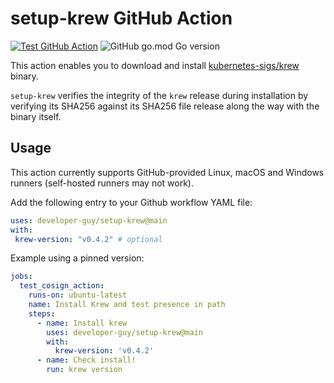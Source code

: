 # setup-krew GitHub Action

[![Test GitHub Action](https://github.com/developer-guy/setup-krew/actions/workflows/testaction.yml/badge.svg?event=push)](https://github.com/developer-guy/setup-krew/actions/workflows/testaction.yml)
![GitHub go.mod Go version](https://img.shields.io/github/go-mod/go-version/developer-guy/setup-krew)


This action enables you to download and install [kubernetes-sigs/krew](https://github.com/kubernetes-sigs/krew) binary.

`setup-krew` verifies the integrity of the `krew` release during installation by verifying its SHA256 against its SHA256 file release along the way with the binary itself.

## Usage

This action currently supports GitHub-provided Linux, macOS and Windows runners (self-hosted runners may not work).

Add the following entry to your Github workflow YAML file:

```yaml
uses: developer-guy/setup-krew@main
with:
 krew-version: "v0.4.2" # optional
```

Example using a pinned version:

```yaml
jobs:
  test_cosign_action:
    runs-on: ubuntu-latest
    name: Install Krew and test presence in path
    steps:
      - name: Install krew
        uses: developer-guy/setup-krew@main
        with:
          krew-version: 'v0.4.2'
      - name: Check install!
        run: krew version
```

